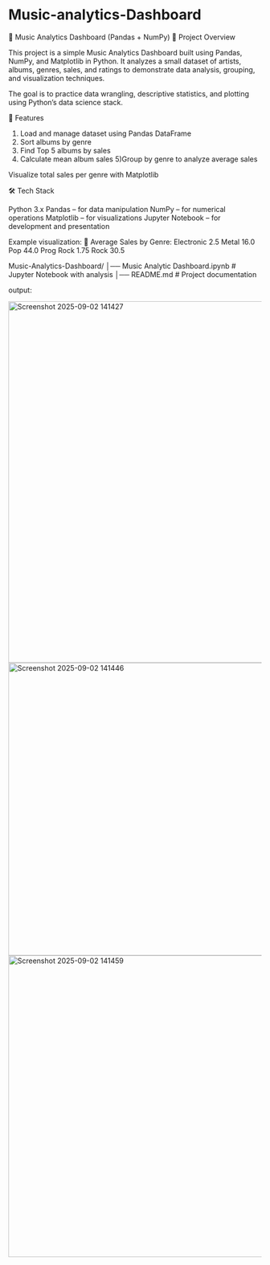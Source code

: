 # Music-analytics-Dashboard
🎵 Music Analytics Dashboard (Pandas + NumPy)
📌 Project Overview

This project is a simple Music Analytics Dashboard built using Pandas, NumPy, and Matplotlib in Python.
It analyzes a small dataset of artists, albums, genres, sales, and ratings to demonstrate data analysis, grouping, and visualization techniques.

The goal is to practice data wrangling, descriptive statistics, and plotting using Python’s data science stack.

🚀 Features

1) Load and manage dataset using Pandas DataFrame
2) Sort albums by genre
3) Find Top 5 albums by sales
4) Calculate mean album sales
5)Group by genre to analyze average sales

Visualize total sales per genre with Matplotlib

🛠️ Tech Stack

Python 3.x
Pandas – for data manipulation
NumPy – for numerical operations
Matplotlib – for visualizations
Jupyter Notebook – for development and presentation

Example visualization: 
🎼 Average Sales by Genre:
Electronic     2.5
Metal         16.0
Pop           44.0
Prog Rock      1.75
Rock          30.5

Music-Analytics-Dashboard/
│── Music Analytic Dashboard.ipynb   # Jupyter Notebook with analysis
│── README.md                          # Project documentation

output:


<img width="664" height="720" alt="Screenshot 2025-09-02 141427" src="https://github.com/user-attachments/assets/9a3930c6-366d-4b0c-8e65-4ec63d8cb863" />
<img width="773" height="583" alt="Screenshot 2025-09-02 141446" src="https://github.com/user-attachments/assets/b33f2991-8bde-4cb6-87fe-8976e36d1a1f" />
<img width="967" height="601" alt="Screenshot 2025-09-02 141459" src="https://github.com/user-attachments/assets/aba6bb7a-62f0-46a8-9b8d-93db776eecd4" />


